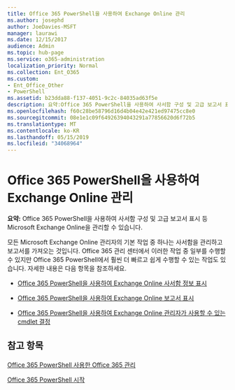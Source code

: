 ```yaml
---
title: Office 365 PowerShell을 사용하여 Exchange Online 관리
ms.author: josephd
author: JoeDavies-MSFT
manager: laurawi
ms.date: 12/15/2017
audience: Admin
ms.topic: hub-page
ms.service: o365-administration
localization_priority: Normal
ms.collection: Ent_O365
ms.custom:
- Ent_Office_Other
- PowerShell
ms.assetid: b23dda88-f137-4051-9c2c-84035ad63f5e
description: 요약:Office 365 PowerShell을 사용하여 사서함 구성 및 고급 보고서 표시 등 Microsoft Exchange Online을 관리할 수 있습니다.
ms.openlocfilehash: f60c28be58796d16d4b04e42e421ed97475cc8e0
ms.sourcegitcommit: 08e1e1c09f64926394043291a77856620d6f72b5
ms.translationtype: MT
ms.contentlocale: ko-KR
ms.lasthandoff: 05/15/2019
ms.locfileid: "34068964"
---
```

# <a name="manage-exchange-online-with-office-365-powershell"></a>Office 365 PowerShell을 사용하여 Exchange Online 관리

 **요약:** Office 365 PowerShell을 사용하여 사서함 구성 및 고급 보고서 표시 등 Microsoft Exchange Online을 관리할 수 있습니다.
  
모든 Microsoft Exchange Online 관리자의 기본 작업 중 하나는 사서함을 관리하고 보고서를 가져오는 것입니다. Office 365 관리 센터에서 이러한 작업 중 일부를 수행할 수 있지만 Office 365 PowerShell에서 훨씬 더 빠르고 쉽게 수행할 수 있는 작업도 있습니다. 자세한 내용은 다음 항목을 참조하세요.
  
- [Office 365 PowerShell을 사용하여 Exchange Online 사서함 정보 표시](https://technet.microsoft.com/en-us/library/mt771881%28v=exchg.160%29.aspx)
    
- [Office 365 PowerShell을 사용하여 Exchange Online 보고서 표시](https://technet.microsoft.com/en-us/library/mt771882%28v=exchg.160%29.aspx)
    
- [Office 365 PowerShell을 사용하여 Exchange Online 관리자가 사용할 수 있는 cmdlet 결정](https://technet.microsoft.com/en-us/library/mt771883%28v=exchg.160%29.aspx)
    
## <a name="see-also"></a>참고 항목

#### 

[Office 365 PowerShell 사용한 Office 365 관리](manage-office-365-with-office-365-powershell.md)
  
[Office 365 PowerShell 시작](getting-started-with-office-365-powershell.md)


